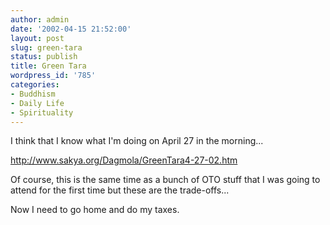 ```yaml
---
author: admin
date: '2002-04-15 21:52:00'
layout: post
slug: green-tara
status: publish
title: Green Tara
wordpress_id: '785'
categories:
- Buddhism
- Daily Life
- Spirituality
---
```

I think that I know what I'm doing on April 27 in the morning...

<a href="http://www.sakya.org/Dagmola/GreenTara4-27-02.htm">http://www.sakya.org/Dagmola/GreenTara4-27-02.htm</a>

Of course, this is the same time as a bunch of OTO stuff that I was going to attend for the first time but these are the trade-offs...

Now I need to go home and do my taxes.
